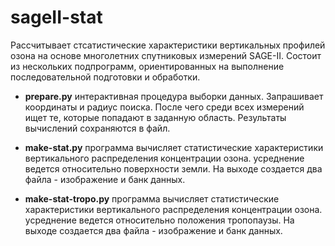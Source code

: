 sageII-stat
===========

Рассчитывает стсатистические характеристики вертикальных профилей озона  на основе многолетних спутниковых измерений SAGE-II. Состоит из нескольких подпрограмм, ориентированных на выполнение последовательной подготовки и обработки. 

  * **prepare.py** интерактивная процедура выборки данных. Запрашивает координаты и радиус поиска. После чего среди всех измерений ищет те, которые попадают в заданную область. Результаты вычислений сохраняются в файл.

  * **make-stat.py** программа вычисляет статистические характеристики вертикального распределения концентрации озона. усреднение ведется относительно поверхности земли. На выходе создается два файла - изображение и банк данных.

  * **make-stat-tropo.py** программа вычисляет статистические характеристики вертикального распределения концентрации озона. усреднение ведется относительно положения тропопаузы. На выходе создается два файла - изображение и банк данных.


